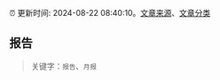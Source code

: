 :alarm_clock: 更新时间: 2024-08-22 08:40:10。[文章来源](/README.md)、[文章分类](/TAGS.md)

## 报告


> 关键字：`报告`、`月报`



